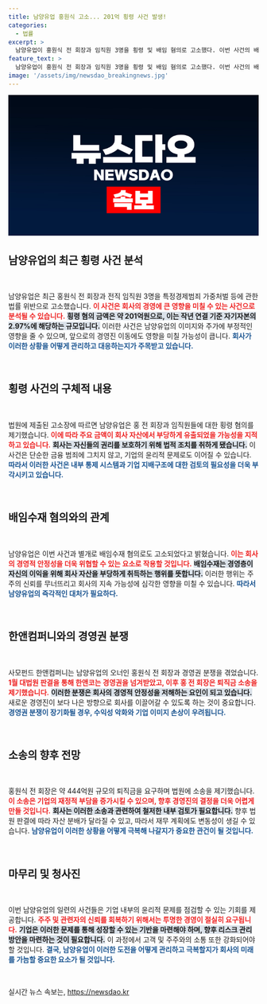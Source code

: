 ```yaml
---
title: 남양유업 홍원식 고소... 201억 횡령 사건 발생!
categories:
  - 법률
excerpt: >
  남양유업이 홍원식 전 회장과 임직원 3명을 횡령 및 배임 혐의로 고소했다. 이번 사건의 배경과 201억 규모의 혐의가 불러올 파장은? 클릭하여 자세히 알아보세요!
feature_text: >
  남양유업이 홍원식 전 회장과 임직원 3명을 횡령 및 배임 혐의로 고소했다. 이번 사건의 배경과 201억 규모의 혐의가 불러올 파장은? 클릭하여 자세히 알아보세요!
image: '/assets/img/newsdao_breakingnews.jpg'
---
```


<p><img src="/assets/img/newsdao_breakingnews.jpg" alt="ontimetimes 속보" /></p>

<h2 data-ke-size="size26">남양유업의 최근 횡령 사건 분석</h2>

<p data-ke-size="size16">&nbsp;</p>

<p>남양유업은 최근 홍원식 전 회장과 전직 임직원 3명을 특정경제범죄 가중처벌 등에 관한 법률 위반으로 고소했습니다. <b><span style="color: #ee2323;">이 사건은 회사의 경영에 큰 영향을 미칠 수 있는 사건으로 분석될 수 있습니다.</span></b> <b><span style="background-color: #21538527;">횡령 혐의 금액은 약 201억원으로, 이는 작년 연결 기준 자기자본의 2.97%에 해당하는 규모입니다.</span></b> 이러한 사건은 남양유업의 이미지와 주가에 부정적인 영향을 줄 수 있으며, 앞으로의 경영진 이동에도 영향을 미칠 가능성이 큽니다. <b><span style="color: #1a5490;">회사가 이러한 상황을 어떻게 관리하고 대응하는지가 주목받고 있습니다.</span></b></p>

<p data-ke-size="size16">&nbsp;</p>

<h2 data-ke-size="size26">횡령 사건의 구체적 내용</h2>

<p data-ke-size="size16">&nbsp;</p>

<p>법원에 제출된 고소장에 따르면 남양유업은 홍 전 회장과 임직원들에 대한 횡령 혐의를 제기했습니다. <b><span style="color: #ee2323;">이에 따라 주요 금액이 회사 자산에서 부당하게 유출되었을 가능성을 지적하고 있습니다.</span></b> <b><span style="background-color: #21538527;">회사는 자신들의 권리를 보호하기 위해 법적 조치를 취하게 됐습니다.</span></b> 이 사건은 단순한 금융 범죄에 그치지 않고, 기업의 윤리적 문제로도 이어질 수 있습니다. <b><span style="color: #1a5490;">따라서 이러한 사건은 내부 통제 시스템과 기업 지배구조에 대한 검토의 필요성을 더욱 부각시키고 있습니다.</span></b></p>

<p data-ke-size="size16">&nbsp;</p>

<h2 data-ke-size="size26">배임수재 혐의와의 관계</h2>

<p data-ke-size="size16">&nbsp;</p>

<p>남양유업은 이번 사건과 별개로 배임수재 혐의로도 고소되었다고 밝혔습니다. <b><span style="color: #ee2323;">이는 회사의 경영적 안정성을 더욱 위협할 수 있는 요소로 작용할 것입니다.</span></b> <b><span style="background-color: #21538527;">배임수재는 경영층이 자신의 이익을 위해 회사 자산을 부당하게 취득하는 행위를 뜻합니다.</span></b> 이러한 행위는 주주의 신뢰를 무너뜨리고 회사의 지속 가능성에 심각한 영향을 미칠 수 있습니다. <b><span style="color: #1a5490;">따라서 남양유업의 즉각적인 대처가 필요하다.</span></b></p>

<p data-ke-size="size16">&nbsp;</p>

<h2 data-ke-size="size26">한앤컴퍼니와의 경영권 분쟁</h2>

<p data-ke-size="size16">&nbsp;</p>

<p>사모펀드 한앤컴퍼니는 남양유업의 오너인 홍원식 전 회장과 경영권 분쟁을 겪었습니다. <b><span style="color: #ee2323;">1월 대법원 판결을 통해 한앤코는 경영권을 넘겨받았고, 이후 홍 전 회장은 퇴직금 소송을 제기했습니다.</span></b> <b><span style="background-color: #21538527;">이러한 분쟁은 회사의 경영적 안정성을 저해하는 요인이 되고 있습니다.</span></b> 새로운 경영진이 보다 나은 방향으로 회사를 이끌어갈 수 있도록 하는 것이 중요합니다. <b><span style="color: #1a5490;">경영권 분쟁이 장기화될 경우, 수익성 악화와 기업 이미지 손상이 우려됩니다.</span></b></p>

<p data-ke-size="size16">&nbsp;</p>

<h2 data-ke-size="size26">소송의 향후 전망</h2>

<p data-ke-size="size16">&nbsp;</p>

<p>홍원식 전 회장은 약 444억원 규모의 퇴직금을 요구하며 법원에 소송을 제기했습니다. <b><span style="color: #ee2323;">이 소송은 기업의 재정적 부담을 증가시킬 수 있으며, 향후 경영진의 결정을 더욱 어렵게 만들 것입니다.</span></b> <b><span style="background-color: #21538527;">회사는 이러한 소송과 관련하여 철저한 내부 검토가 필요합니다.</span></b> 향후 법원 판결에 따라 자산 분배가 달라질 수 있고, 따라서 재무 계획에도 변동성이 생길 수 있습니다. <b><span style="color: #1a5490;">남양유업이 이러한 상황을 어떻게 극복해 나갈지가 중요한 관건이 될 것입니다.</span></b></p>

<p data-ke-size="size16">&nbsp;</p>

<h2 data-ke-size="size26">마무리 및 청사진</h2>

<p data-ke-size="size16">&nbsp;</p>

<p>이번 남양유업의 일련의 사건들은 기업 내부의 윤리적 문제를 점검할 수 있는 기회를 제공합니다. <b><span style="color: #ee2323;">주주 및 관련자의 신뢰를 회복하기 위해서는 투명한 경영이 절실히 요구됩니다.</span></b> <b><span style="background-color: #21538527;">기업은 이러한 문제를 통해 성장할 수 있는 기반을 마련해야 하며, 향후 리스크 관리 방안을 마련하는 것이 필요합니다.</span></b> 이 과정에서 고객 및 주주와의 소통 또한 강화되어야 할 것입니다. <b><span style="color: #1a5490;">결국, 남양유업이 이러한 도전을 어떻게 관리하고 극복할지가 회사의 미래를 가늠할 중요한 요소가 될 것입니다.</span></b></p>

<p data-ke-size="size16">&nbsp;</p>
실시간 뉴스 속보는, <a href="https://newsdao.kr" rel="dofollow">https://newsdao.kr</a>


